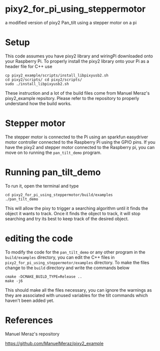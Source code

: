 # pixy2_for_pi_using_steppermotor
 a modified version of pixy2 Pan_tilt using a stepper motor on a pi

# Setup
This code assumes you have pixy2 library and wiringPi downloaded onto your Raspberry Pi. To properly install the pixy2 library onto your Pi as a header file for C++ use
```
cp pixy2_example/scripts/install_libpixyusb2.sh 
cd pixy2/scripts/ cd pixy2/scripts/ 
sudo ./install_libpixyusb2.sh
```
These instruction and a lot of the build files come from Manuel Meraz's pixy2_example repsitory. Please refer to the repository to properly understand how the build works.



# Stepper motor
The stepper motor is connected to the Pi using an sparkfun easydriver motor controller connected to the Raspberry Pi using the GPIO pins. If you have the pixy2 and stepper motor connected to the Raspberry pi, you can move on to running the ```pan_tilt_demo``` program. 



# Running pan_tilt_demo
To run it, open the terminal and type
```
cd pixy2_for_pi_using_steppermotor/build/examples
./pan_tilt_demo

```
This will allow the pixy to trigger a searching algorithm until it finds the object it wants to track. Once it finds the object to track, it will stop searching and try its best to keep track of the desired object.


# editing the code
To modify the code for the ```pan_tilt_demo``` or any other program in the ```build/examples``` directory, you can edit the C++ files in ```pixy2_for_pi_using_steppermotor/examples``` directory.
To make the files change to the ```build``` directory and write the commands below

```
cmake -DCMAKE_BUILD_TYPE=Release ..
make -j6
```

This should make all the files necessary, you can ignore the warnings as they are associated with unused variables for the tilt commands which haven't been added yet.

# References
Manuel Meraz's repository 

https://github.com/ManuelMeraz/pixy2_example
